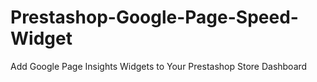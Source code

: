 # Prestashop-Google-Page-Speed-Widget
Add Google Page Insights Widgets to Your Prestashop Store Dashboard
